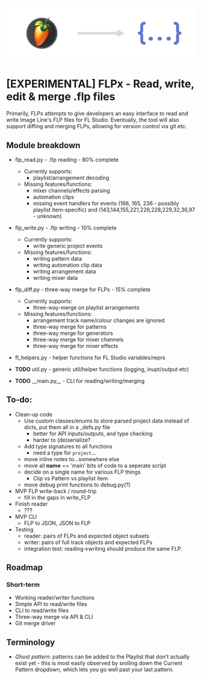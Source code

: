 ![FLPx banner](docs/banner.jpg)
# [EXPERIMENTAL] FLPx - Read, write, edit & merge .flp files


Primarily, FLPx attempts to give developers an easy interface to read and write Image Line's FLP files for FL Studio. Eventually, the tool will also support diffing and merging FLPs, allowing for version control via git etc.

## Module breakdown

- flp_read.py - .flp reading - 80% complete
  - Currently supports:
    - playlist/arrangement decoding
  - Missing features/functions:
    - mixer channels/effects parsing
    - automation clips
    - missing event handlers for events (166, 165, 236 - possibly playlist item-specific) and (143,144,155,221,226,228,229,32,36,97 - unknown)
- flp_write.py - .flp writing - 10% complete
  - Currently supports:
    - write generic project events
  - Missing features/functions:
    - writing pattern data
    - writing automation clip data
    - writing arrangement data
    - writing mixer data

- flp_diff.py - three-way merge for FLPs - 15% complete
  - Currently supports:
    - three-way-merge on playlist arrangements
  - Missing features/functions:
    - arrangement track name/colour changes are ignored
    - three-way merge for patterns
    - three-way merge for generators
    - three-way merge for mixer channels
    - three-way merge for mixer effects


- fl_helpers.py - helper functions for FL Studio variables/reprs 
- **TODO** util.py - generic util/helper functions (logging, inupt/output etc)
- **TODO** \_\_main.py\_\_ - CLI for reading/writing/merging

## To-do:
- Clean-up code
   - Use custom classes/enums to store parsed project data instead of dicts, put them all in a _defs.py file
     - better for API inputs/outputs, and type checking 
     - harder to (de)serialize?
   - Add type signatures to all functions
     - need a type for `project`...
  - move inline notes to...somewhere else
  - move all __name__ == 'main' bits of code to a seperate script 
  - decide on a single name for various FLP things
    - Clip vs Pattern vs playlist item
  - move debug print functions to debug.py(?)
- MVP FLP write-back / round-trip
  -  fill in the gaps in write_FLP
- Finish reader
  - ???
- MVP CLI
  - FLP to JSON, JSON to FLP
- Testing
  - reader: pairs of FLPs and expected object subsets
  - writer: pairs of full track objects and expected FLPs
  - integration test: reading->writing should produce the same FLP.

## Roadmap
### Short-term
- Working reader/writer functions
- Simple API to read/write files
- CLI to read/write files
- Three-way merge via API & CLI
- Git merge driver


## Terminology

- *Ghost pattern*: patterns can be added to the Playlist that don't actually exist yet - this is most easily observed by srolling down the Current Pattern dropdown, which lets you go well past your last pattern. 
